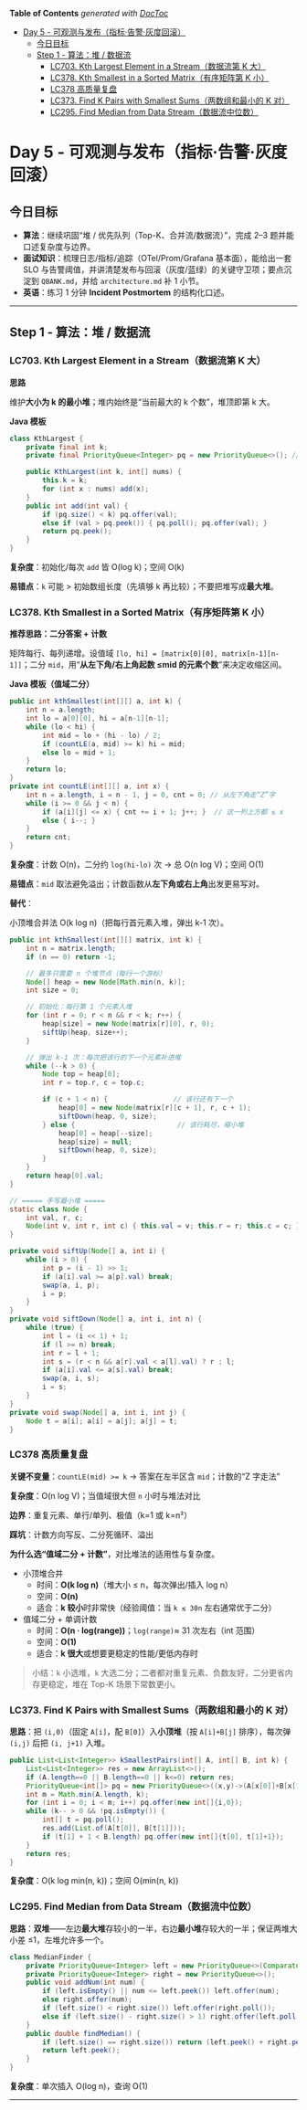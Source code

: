 <!-- START doctoc generated TOC please keep comment here to allow auto update -->
<!-- DON'T EDIT THIS SECTION, INSTEAD RE-RUN doctoc TO UPDATE -->
**Table of Contents**  *generated with [DocToc](https://github.com/thlorenz/doctoc)*

- [Day 5 - 可观测与发布（指标·告警·灰度回滚）](#day-5---%E5%8F%AF%E8%A7%82%E6%B5%8B%E4%B8%8E%E5%8F%91%E5%B8%83%E6%8C%87%E6%A0%87%C2%B7%E5%91%8A%E8%AD%A6%C2%B7%E7%81%B0%E5%BA%A6%E5%9B%9E%E6%BB%9A)
  - [今日目标](#%E4%BB%8A%E6%97%A5%E7%9B%AE%E6%A0%87)
  - [Step 1 - 算法：堆 / 数据流](#step-1---%E7%AE%97%E6%B3%95%E5%A0%86--%E6%95%B0%E6%8D%AE%E6%B5%81)
    - [LC703. Kth Largest Element in a Stream（数据流第 K 大）](#lc703-kth-largest-element-in-a-stream%E6%95%B0%E6%8D%AE%E6%B5%81%E7%AC%AC-k-%E5%A4%A7)
    - [LC378. Kth Smallest in a Sorted Matrix（有序矩阵第 K 小）](#lc378-kth-smallest-in-a-sorted-matrix%E6%9C%89%E5%BA%8F%E7%9F%A9%E9%98%B5%E7%AC%AC-k-%E5%B0%8F)
    - [LC378 高质量复盘](#lc378-%E9%AB%98%E8%B4%A8%E9%87%8F%E5%A4%8D%E7%9B%98)
    - [LC373. Find K Pairs with Smallest Sums（两数组和最小的 K 对）](#lc373-find-k-pairs-with-smallest-sums%E4%B8%A4%E6%95%B0%E7%BB%84%E5%92%8C%E6%9C%80%E5%B0%8F%E7%9A%84-k-%E5%AF%B9)
    - [LC295. Find Median from Data Stream（数据流中位数）](#lc295-find-median-from-data-stream%E6%95%B0%E6%8D%AE%E6%B5%81%E4%B8%AD%E4%BD%8D%E6%95%B0)

<!-- END doctoc generated TOC please keep comment here to allow auto update -->

# Day 5 - 可观测与发布（指标·告警·灰度回滚）

## 今日目标

- **算法**：继续巩固“堆 / 优先队列（Top-K、合并流/数据流）”，完成 2–3 题并能口述复杂度与边界。
- **面试知识**：梳理日志/指标/追踪（OTel/Prom/Grafana 基本面），能给出一套 SLO 与告警阈值，并讲清楚发布与回滚（灰度/蓝绿）的关键守卫项；要点沉淀到 `QBANK.md`，并给 `architecture.md` 补 1 小节。
- **英语**：练习 1 分钟 **Incident Postmortem** 的结构化口述。

---

## Step 1 - 算法：堆 / 数据流

### LC703. Kth Largest Element in a Stream（数据流第 K 大）

**思路**

维护**大小为 k 的最小堆**；堆内始终是“当前最大的 k 个数”，堆顶即第 k 大。

**Java 模板**

```java
class KthLargest {
    private final int k;
    private final PriorityQueue<Integer> pq = new PriorityQueue<>(); // min-heap

    public KthLargest(int k, int[] nums) {
        this.k = k;
        for (int x : nums) add(x);
    }
    public int add(int val) {
        if (pq.size() < k) pq.offer(val);
        else if (val > pq.peek()) { pq.poll(); pq.offer(val); }
        return pq.peek();
    }
}
```

**复杂度**：初始化/每次 `add` 皆 O(log k)；空间 O(k)

**易错点**：`k` 可能 > 初始数组长度（先填够 k 再比较）；不要把堆写成**最大堆**。

### LC378. Kth Smallest in a Sorted Matrix（有序矩阵第 K 小）

**推荐思路：二分答案 + 计数**

矩阵每行、每列递增。设值域 `[lo, hi] = [matrix[0][0], matrix[n-1][n-1]]`；二分 `mid`，用“**从左下角/右上角起数 ≤mid 的元素个数**”来决定收缩区间。

**Java 模板（值域二分）**

```java
public int kthSmallest(int[][] a, int k) {
    int n = a.length;
    int lo = a[0][0], hi = a[n-1][n-1];
    while (lo < hi) {
        int mid = lo + (hi - lo) / 2;
        if (countLE(a, mid) >= k) hi = mid;
        else lo = mid + 1;
    }
    return lo;
}
private int countLE(int[][] a, int x) {
    int n = a.length, i = n - 1, j = 0, cnt = 0; // 从左下角走“Z”字
    while (i >= 0 && j < n) {
        if (a[i][j] <= x) { cnt += i + 1; j++; }  // 这一列上方都 ≤ x
        else { i--; }
    }
    return cnt;
}
```

**复杂度**：计数 O(n)，二分约 `log(hi-lo)` 次 → 总 O(n log V)；空间 O(1)

**易错点**：`mid` 取法避免溢出；计数函数从**左下角或右上角**出发更易写对。

**替代**：

小顶堆合并法 O(k log n)（把每行首元素入堆，弹出 k-1 次）。

```java
public int kthSmallest(int[][] matrix, int k) {
    int n = matrix.length;
    if (n == 0) return -1;

    // 最多只需要 n 个堆节点（每行一个游标）
    Node[] heap = new Node[Math.min(n, k)];
    int size = 0;

    // 初始化：每行第 1 个元素入堆
    for (int r = 0; r < n && r < k; r++) {
        heap[size] = new Node(matrix[r][0], r, 0);
        siftUp(heap, size++);
    }

    // 弹出 k-1 次：每次把该行的下一个元素补进堆
    while (--k > 0) {
        Node top = heap[0];
        int r = top.r, c = top.c;

        if (c + 1 < n) {                // 该行还有下一个
            heap[0] = new Node(matrix[r][c + 1], r, c + 1);
            siftDown(heap, 0, size);
        } else {                         // 该行耗尽，缩小堆
            heap[0] = heap[--size];
            heap[size] = null;
            siftDown(heap, 0, size);
        }
    }
    return heap[0].val;
}

// ===== 手写最小堆 =====
static class Node {
    int val, r, c;
    Node(int v, int r, int c) { this.val = v; this.r = r; this.c = c; }
}

private void siftUp(Node[] a, int i) {
    while (i > 0) {
        int p = (i - 1) >> 1;
        if (a[i].val >= a[p].val) break;
        swap(a, i, p);
        i = p;
    }
}
private void siftDown(Node[] a, int i, int n) {
    while (true) {
        int l = (i << 1) + 1;
        if (l >= n) break;
        int r = l + 1;
        int s = (r < n && a[r].val < a[l].val) ? r : l;
        if (a[i].val <= a[s].val) break;
        swap(a, i, s);
        i = s;
    }
}
private void swap(Node[] a, int i, int j) {
    Node t = a[i]; a[i] = a[j]; a[j] = t;
}
```

### LC378 高质量复盘

**关键不变量**：`countLE(mid) >= k` → 答案在左半区含 `mid`；计数的“Z 字走法”

**复杂度**：O(n log V)；当值域很大但 `n` 小时与堆法对比

**边界**：重复元素、单行/单列、极值（k=1 或 k=n²）

**踩坑**：计数方向写反、二分死循环、溢出

**为什么选“值域二分 + 计数”**，对比堆法的适用性与复杂度。

- 小顶堆合并
  - 时间：**O(k log n)**（堆大小 ≤ n，每次弹出/插入 log n）
  - 空间：**O(n)**
  - 适合：**k 较小**时非常快（经验阈值：当 `k ≲ 30n` 左右通常优于二分）
- 值域二分 + 单调计数
  - 时间：**O(n · log(range))**；`log(range)`≈ 31 次左右（int 范围）
  - 空间：**O(1)**
  - 适合：**k 很大**或想要更稳定的性能/更低内存时

> 小结：`k` 小选堆，`k` 大选二分；二者都对重复元素、负数友好，二分更省内存更稳定，堆在 Top-K 场景下常数更小。

### LC373. Find K Pairs with Smallest Sums（两数组和最小的 K 对）

**思路**：把 `(i,0)`（固定 `A[i]`，配 `B[0]`）入**小顶堆**（按 `A[i]+B[j]` 排序），每次弹 `(i,j)` 后把 `(i, j+1)` 入堆。

```java
public List<List<Integer>> kSmallestPairs(int[] A, int[] B, int k) {
    List<List<Integer>> res = new ArrayList<>();
    if (A.length==0 || B.length==0 || k<=0) return res;
    PriorityQueue<int[]> pq = new PriorityQueue<>((x,y)->(A[x[0]]+B[x[1]])-(A[y[0]]+B[y[1]]));
    int m = Math.min(A.length, k);
    for (int i = 0; i < m; i++) pq.offer(new int[]{i,0});
    while (k-- > 0 && !pq.isEmpty()) {
        int[] t = pq.poll();
        res.add(List.of(A[t[0]], B[t[1]]));
        if (t[1] + 1 < B.length) pq.offer(new int[]{t[0], t[1]+1});
    }
    return res;
}
```

**复杂度**：O(k log min(n, k))；空间 O(min(n, k))

### LC295. Find Median from Data Stream（数据流中位数）

**思路**：**双堆**——左边**最大堆**存较小的一半，右边**最小堆**存较大的一半；保证两堆大小差 ≤1，左堆允许多一个。

```java
class MedianFinder {
    private PriorityQueue<Integer> left = new PriorityQueue<>(Comparator.reverseOrder());
    private PriorityQueue<Integer> right = new PriorityQueue<>();
    public void addNum(int num) {
        if (left.isEmpty() || num <= left.peek()) left.offer(num);
        else right.offer(num);
        if (left.size() < right.size()) left.offer(right.poll());
        else if (left.size() - right.size() > 1) right.offer(left.poll());
    }
    public double findMedian() {
        if (left.size() == right.size()) return (left.peek() + right.peek()) / 2.0;
        return left.peek();
    }
}
```

**复杂度**：单次插入 O(log n)，查询 O(1)

---

